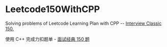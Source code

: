 # Leetcode150WithCPP
Solving problems of Leetcode Learning Plan with CPP -- [Interview Classic 150.](https://leetcode.cn/studyplan/top-interview-150/)

使用 C++ 完成力扣题单 - [面试经典 150 题](https://leetcode.cn/studyplan/top-interview-150/)

